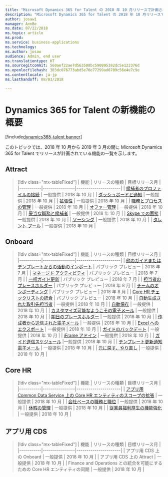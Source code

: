 ```yaml
---
title: "Microsoft Dynamics 365 for Talent の 2018 年 10 月リリースで計画されている機能の概要"
description: "Microsoft Dynamics 365 for Talent の 2018 年 10 月リリースで計画されている機能の概要"
author: josaw1
manager: AnnBe
ms.date: 07/22/2018
ms.topic: article
ms.prod: 
ms.service: business-applications
ms.technology: 
ms.author: josaw
audience: Admin, end user
ms.translationtype: HT
ms.sourcegitcommit: 560aef22ae7d563508bc590895382dc5e122376d
ms.openlocfilehash: 303dc076773abd5e76e77299ad0709c56e4e7c9e
ms.contentlocale: ja-jp
ms.lasthandoff: 08/03/2018

---
```

# <a name="summary-of-whats-new-in-dynamics-365-for-talent"></a>Dynamics 365 for Talent の新機能の概要

[!include[dynamics365-talent banner](../includes/dynamics365-talent.md)]

このトピックでは、2018 年 10 月から 2019 年 3 月の間に Microsoft Dynamics 365 for Talent でリリースが計画されている機能の一覧を示します。 




## <a name="attract"></a>Attract

> [!div class="mx-tableFixed"]
> | 機能   | リリースの種類    | 目標リリース月 |
> |-----------|----------------|----------------------|
> | [候補者のプロファイルの接続](attract/candidate-profile.md)       |    一般提供 | 2018 年 10 月                   |
> | [ダッシュボードと通知](attract/dashboards-notifications.md)       |  一般提供 | 2018 年 10 月                  |
> | [拡張性](attract/extensibility.md)       |     一般提供            | 2018 年 10 月                   |
> | [職務とプロセスの管理](attract/job-management.md)       |  一般提供  | 2018 年 10 月                   |
> | [オファー管理](attract/offer-management.md)       | 一般提供  | 2018 年 10 月                   |
> | [妥当な職務と候補者](attract/relevant-jobs-candidates.md)       |     一般提供  | 2018 年 10 月       |
> | [Skype での面接](attract/skype-interviews.md)          |  一般提供   | 2018 年 10 月                   |
> | [ソーシング](attract/sourcing.md)       |  一般提供  | 2018 年 10 月                  |
> | [タレント プール](attract/talent-pools.md)       |   一般提供 | 2018 年 10 月                   |


## <a name="onboard"></a>Onboard

> [!div class="mx-tableFixed"]
> | 機能   | リリースの種類 | 目標リリース月 |
> |-----------|----------------|----------------------|
> | [他のガイドまたはテンプレートからの活動のインポート](onboard/import.md)  | パブリック プレビュー         |    2018 年 7 月         |
> | [マネージド アクティビティ](onboard/managed-activities.md) | パブリック プレビュー   |   2018 年 7 月          |
> | [一括ガイド更新](onboard/bulk-guide-updates.md) | パブリック プレビュー    |      2018 年 7 月       |
> | [担当者のプレースホルダー](onboard/assignee-placeholders.md) | パブリック プレビュー |     2018 年 8 月        |
> | [チームのオンボーディング](onboard/onboard-teams.md) |  パブリック プレビュー    |       2018 年 8 月      |
> | [Core HR チェックリストの統合](onboard/corehr-checklist-integration.md) |  パブリック プレビュー   |  2018 年 10 月           |
> | [自動生成された取引先担当者](onboard/auto-generated-contacts.md) |    一般提供        | 2018 年 10 月            |
> | [自動保存](onboard/auto-save.md) | 一般提供    |  2018 年 10 月        |
> | [カスタマイズ可能なようこその電子メール](onboard/customizable-welcome-emails.md) | 一般提供   |  2018 年 10 月  |
> | [期日のプレースホルダー](onboard/due-date-placeholders.md) | 一般提供     |  2018 年 10 月  |
> | [作成者から送信された電子メール](onboard/email-sent-from-creator.md) | 一般提供   |  2018 年 10 月  |
> | [Excel へのエクスポート](onboard/export-excel.md) | 一般提供    |  2018 年 10 月 |
> | [ガイドのバックデート](onboard/guide-backdating.md) | 一般提供    |  2018 年 10 月  |
> | [iFrame アドイン](onboard/iframe-add-in.md) | 一般提供    |  2018 年 10 月  |
> | [ガイド送信スケジュール](onboard/scheduled-guide-send.md) |一般提供   |  2018 年 10 月  |
> | [テンプレート更新通知電子メール](onboard/template-update-notification-email.md) | 一般提供   |  2018 年 10 月  |
> | [元に戻す、やり直し](onboard/undo-redo.md) | 一般提供    |  2018 年 10 月  |



## <a name="core-hr"></a>Core HR

> [!div class="mx-tableFixed"]
> | 機能   | リリースの種類   | 目標リリース月 |
> |-----------|----------------|----------------------|
> | [アプリ用 Common Data Service 上の Core HR エンティティのスコープの拡張](core-hr-entity-cds-apps.md) |    一般提供  | 2018 年 10 月  |
> | [会社ベースの職務と職位](company-jobs-positions.md) | 一般提供   | 2018 年 10 月  |
> | [休暇の管理](core-hr-leave-absence.md)      | 一般提供    | 2018 年 10 月  |
> | [従業員福利厚生の機能強化](benefits-enhancements.md) |   一般提供  | 2018 年 10 月  |


## <a name="cds-for-apps"></a>アプリ用 CDS

> [!div class="mx-tableFixed"]
> | 機能   | リリースの種類    | 目標リリース月 |
> |-----------|----------------|----------------------|
> | アプリ用 CDS 上の Onboard |  一般提供  | 2018 年 10 月  |
> | アプリ用 CDS 上の Attract |  一般提供  | 2018 年 10 月  |
> | Finance and Operations との統合を可能にするための Core HR エンティティの同期 | 一般提供 | 2018 年 10 月  |

